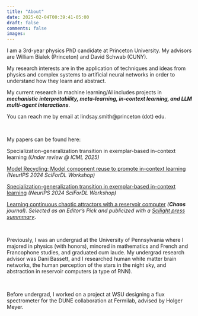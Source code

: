 ```yaml
---
title: "About"
date: 2025-02-04T00:39:41-05:00
draft: false
comments: false
images:
---
```


I am a 3rd-year physics PhD candidate at Princeton University. My advisors are William Bialek (Princeton) and David Schwab (CUNY).

My research interests are in the application of techniques and ideas from physics and complex systems to artificial neural networks in order to understand how they learn and abstract.

My current research in machine learning/AI includes projects in ***mechanistic interpretability, meta-learning, in-context learning, and LLM multi-agent interactions***.

You can reach me by email at lindsay.smith@princeton (dot) edu.

&nbsp;

My papers can be found here:

Specialization-generalization transition in exemplar-based in-context learning *(Under review @ ICML 2025)*

[Model Recycling: Model component reuse to promote in-context learning](https://openreview.net/forum?id=vWSu8nEURM) *(NeurIPS 2024 SciForDL Workshop)*

[Specialization-generalization transition in exemplar-based in-context learning](https://openreview.net/forum?id=D1ui5QwHqF) *(NeurIPS 2024 SciForDL Workshop)*

[Learning continuous chaotic attractors with a reservoir computer](https://doi.org/10.1063/5.0075572)
*(**Chaos** journal). Selected as an Editor’s Pick and publicized with a [Scilight press summmary](https://doi.org/10.1063/10.0009079)*.


&nbsp;

Previously, I was an undergrad at the University of Pennsylvania where I majored in physics (with honors), minored in mathematics and French and Francophone studies, and graduated cum laude. My undergrad research advisor was Dani Bassett, and I researched human white matter brain networks, the human perception of the stars in the night sky, and abstraction in reservoir computers (a type of RNN).

&nbsp;

Before undergrad, I worked on a project at WSU designing a flux spectrometer for the DUNE collaboration at Fermilab, advised by Holger Meyer.